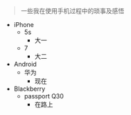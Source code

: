 > 一些我在使用手机过程中的琐事及感悟

- iPhone
  - 5s
    - 大一
  - 7
    - 大二
- Android
  - 华为
    - 现在
- Blackberry
  - passport Q30
    - 在路上
